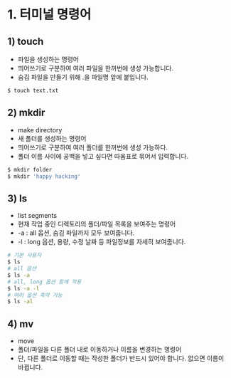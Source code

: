# 1. 터미널 명령어
## 1) touch
* 파일을 생성하는 명령어
* 띄어쓰기로 구분하여 여러 파일을 한꺼번에 생성 가능합니다.
* 숨김 파일을 만들기 위해 .을 파일명 앞에 붙입니다.
```bash
$ touch text.txt
```
## 2) mkdir
* make directory
* 새 폴더를 생성하는 명령어
* 띄어쓰기로 구분하여 여러 폴더를 한꺼번에 생성 가능하다.
* 폴더 이름 사이에 공백을 넣고 싶다면 따옴표로 묶어서 입력합니다.
```bash
$ mkdir folder
$ mkdir 'happy hacking'
```
## 3) ls
* list segments
* 현재 작업 중인 디렉토리의 폴더/파일 목록을 보여주는 명령어
* -a : all 옵션, 숨김 파일까지 모두 보여줍니다.
* -l : long 옵션, 용량, 수정 날짜 등 파일정보를 자세히 보여줍니다.
```bash
# 기본 사용자
$ ls
# all 옵션
$ ls -a
# all, long 옵션 함께 적용
$ ls -a -l
# 여러 옵션 축약 가능
$ ls -al
```
## 4) mv
* move
* 폴더/파일을 다른 폴더 내로 이동하거나 이름을 변경하는 명령어
* 단, 다른 폴더로 이동할 때는 작성한 폴더가 반드시 있어야 합니다. 없으면 이름이 바뀝니다.
```bash

```




